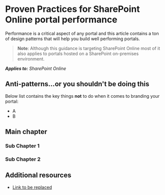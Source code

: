 # Proven Practices for SharePoint Online portal performance

Performance is a critical aspect of any portal and this article contains a ton of design patterns that will help you build well performing portals.

>**Note**:
>Although this guidance is targeting SharePoint Online most of it also applies to portals hosted on a SharePoint on-premises environment.

_**Applies to:** SharePoint Online_

## Anti-patterns...or you shouldn't be doing this
<a name="sectionSectionAntiPatterns"> </a>
Below list contains the key things **not** to do when it comes to branding your portal:
- A
- B

## Main chapter
<a name="sectionSection0"> </a>

### Sub Chapter 1


### Sub Chapter 2


## Additional resources
<a name="bk_addresources"> </a>

- [Link to be replaced](https://www.bing.com)